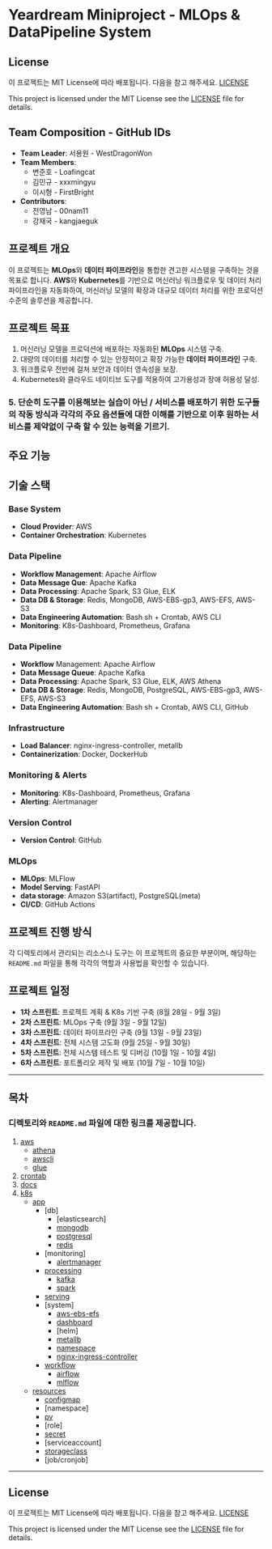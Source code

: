 # Yeardream Miniproject - MLOps & DataPipeline System

## License
이 프로젝트는 MIT License에 따라 배포됩니다.
다음을 참고 해주세요. [LICENSE](./LICENSE)

This project is licensed under the MIT License
see the [LICENSE](./LICENSE) file for details.

## Team Composition - GitHub IDs
- **Team Leader**: 서용원 - WestDragonWon
- **Team Members**:
  - 변준호 - Loafingcat
  - 김민규 - xxxmingyu
  - 이시형 - FirstBright
- **Contributors**:
  - 전영남 - 00nam11
  - 강재국 - kangjaeguk

## 프로젝트 개요
이 프로젝트는 **MLOps**와 **데이터 파이프라인**을 통합한 견고한 시스템을 구축하는 것을 목표로 합니다. **AWS**와 **Kubernetes**를 기반으로 머신러닝 워크플로우 및 데이터 처리 파이프라인을 자동화하여, 머신러닝 모델의 확장과 대규모 데이터 처리를 위한 프로덕션 수준의 솔루션을 제공합니다.

## 프로젝트 목표

1. 머신러닝 모델을 프로덕션에 배포하는 자동화된 **MLOps** 시스템 구축.
2. 대량의 데이터를 처리할 수 있는 안정적이고 확장 가능한 **데이터 파이프라인** 구축.
3. 워크플로우 전반에 걸쳐 보안과 데이터 영속성을 보장.
4. Kubernetes와 클라우드 네이티브 도구를 적용하여 고가용성과 장애 허용성 달성.
### 5. 단순히 도구를 이용해보는 실습이 아닌 / 서비스를 배포하기 위한 도구들의 작동 방식과 각각의 주요 옵션들에 대한 이해를 기반으로 이후 원하는 서비스를 제약없이 구축 할 수 있는 능력을 기르기.


## 주요 기능


## 기술 스택
### Base System
- **Cloud Provider**: AWS
- **Container Orchestration**: Kubernetes

### Data Pipeline
- **Workflow Management**: Apache Airflow
- **Data Message Que**: Apache Kafka
- **Data Processing**: Apache Spark, S3 Glue, ELK 
- **Data DB & Storage**: Redis, MongoDB, AWS-EBS-gp3, AWS-EFS, AWS-S3
- **Data Engineering Automation**: Bash sh + Crontab, AWS CLI
- **Monitoring**: K8s-Dashboard, Prometheus, Grafana

### Data Pipeline
- **Workflow** Management: Apache Airflow
- **Data Message Queue**: Apache Kafka
- **Data Processing**: Apache Spark, S3 Glue, ELK, AWS Athena
- **Data DB & Storage**: Redis, MongoDB, PostgreSQL, AWS-EBS-gp3, AWS-EFS, AWS-S3
- **Data Engineering Automation**: Bash sh + Crontab, AWS CLI, GitHub
### Infrastructure
- **Load Balancer**: nginx-ingress-controller, metallb
- **Containerization**: Docker, DockerHub
### Monitoring & Alerts
- **Monitoring**: K8s-Dashboard, Prometheus, Grafana
- **Alerting**: Alertmanager
### Version Control
- **Version Control**: GitHub


### MLOps
- **MLOps**: MLFlow 
- **Model Serving**: FastAPI
- **data storage**: Amazon S3(artifact), PostgreSQL(meta)
- **CI/CD**: GitHub Actions

## 프로젝트 진행 방식

각 디렉토리에서 관리되는 리소스나 도구는 이 프로젝트의 중요한 부분이며, 해당하는 `README.md` 파일을 통해 각각의 역할과 사용법을 확인할 수 있습니다.

## 프로젝트 일정
- **1차 스프린트**: 프로젝트 계획 & K8s 기반 구축 (8월 28일 - 9월 3일)
- **2차 스프린트**: MLOps 구축 (9월 3일 - 9월 12일)
- **3차 스프린트**: 데이터 파이프라인 구축 (9월 13일 - 9월 23일)
- **4차 스프린트**: 전체 시스템 고도화 (9월 25일 - 9월 30일)
- **5차 스프린트**: 전체 시스템 테스트 및 디버깅 (10월 1일 - 10월 4일)
- **6차 스프린트**: 포트폴리오 제작 및 배포 (10월 7일 - 10월 10일)


---


## 목차
### 디렉토리와 `README.md` 파일에 대한 링크를 제공합니다.
1. [aws](./instance1/aws/README.md)
    - [athena](./instance1/aws/athena/README.md)
    - [awscli](./instance1/aws/awscli/README.md)
    - [glue](./instance1/aws/glue/README.md)
2. [crontab](./instance1/crontab/README.md)
3. [docs](./instance1/docs/README.md)
4. [k8s](./instance1/k8s/app/README.md)
   - [app](./instance1/k8s/app/README.md)
     - [db]
       - [elasticsearch]
       - [mongodb](./instance1/k8s/app/db/mongodb/README.md)
       - [postgresql](./instance1/k8s/app/db/postgresql/README.md)
       - [redis](./instance1/k8s/app/db/redis/README.md)
     - [monitoring]
       - [alertmanager](./instance1/k8s/app/monitoring/README.md)
     - [processing](./instance1/k8s/app/processing/README.md)
       - [kafka](./instance1/k8s/app/processing/kafka/README.md)
       - [spark](./instance1/k8s/app/processing/spark/README.md)
     - [serving](./instance1/k8s/app/serving/README.md)
     - [system]
       - [aws-ebs-efs](./instance1/k8s/app/system/README.md)
       - [dashboard](./instance1/k8s/app/system/dashboard/helm/README.md)
       - [helm]
       - [metallb](./instance1/k8s/app/systeam/metallb/README.md)
       - [namespace](#system)
       - [nginx-ingress-controller](#system)
     - [workflow](./instance1/k8s/app/workflow/README.md)
       - [airflow](./instance1/k8s/app/workflow/airflow/README.md)
       - [mlflow](./instance1/k8s/app/workflow/mlflow/README.md)
   - [resources](#resources)
     - [configmap](#resources)
     - [namespace]
     - [pv](#resources)
     - [role]
     - [secret](#resources)
     - [serviceaccount]
     - [storageclass](./instance1/k8s/resources/storageclass/README.md)
     - [job/cronjob]


---

## License
이 프로젝트는 MIT License에 따라 배포됩니다.
다음을 참고 해주세요. [LICENSE](./LICENSE)

This project is licensed under the MIT License
see the [LICENSE](./LICENSE) file for details.